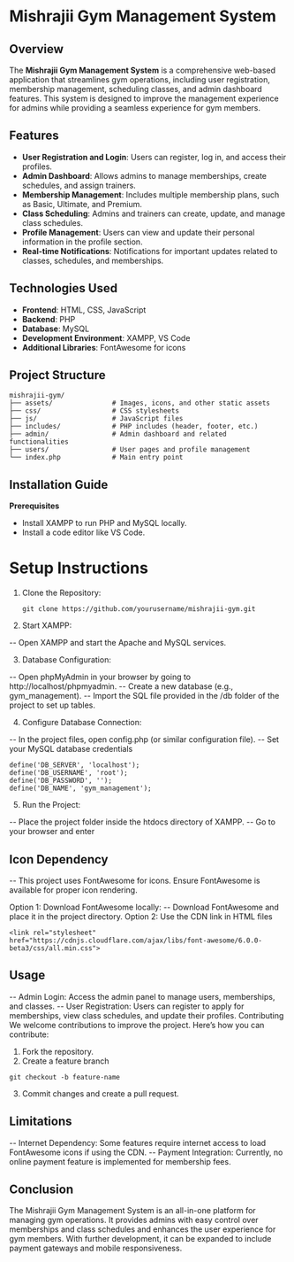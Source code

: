 # Mishrajii Gym Management System

## Overview

The **Mishrajii Gym Management System** is a comprehensive web-based application that streamlines gym operations, including user registration, membership management, scheduling classes, and admin dashboard features. This system is designed to improve the management experience for admins while providing a seamless experience for gym members.

## Features

- **User Registration and Login**: Users can register, log in, and access their profiles.
- **Admin Dashboard**: Allows admins to manage memberships, create schedules, and assign trainers.
- **Membership Management**: Includes multiple membership plans, such as Basic, Ultimate, and Premium.
- **Class Scheduling**: Admins and trainers can create, update, and manage class schedules.
- **Profile Management**: Users can view and update their personal information in the profile section.
- **Real-time Notifications**: Notifications for important updates related to classes, schedules, and memberships.
  
## Technologies Used

- **Frontend**: HTML, CSS, JavaScript
- **Backend**: PHP
- **Database**: MySQL
- **Development Environment**: XAMPP, VS Code
- **Additional Libraries**: FontAwesome for icons

## Project Structure

```plaintext
mishrajii-gym/
├── assets/               # Images, icons, and other static assets
├── css/                  # CSS stylesheets
├── js/                   # JavaScript files
├── includes/             # PHP includes (header, footer, etc.)
├── admin/                # Admin dashboard and related functionalities
├── users/                # User pages and profile management
└── index.php             # Main entry point
```
## Installation Guide
**Prerequisites**
- Install XAMPP to run PHP and MySQL locally.
- Install a code editor like VS Code.

# Setup Instructions
1. Clone the Repository:
   ```
   git clone https://github.com/yourusername/mishrajii-gym.git
   ```
2. Start XAMPP:

-- Open XAMPP and start the Apache and MySQL services.

3. Database Configuration:

-- Open phpMyAdmin in your browser by going to http://localhost/phpmyadmin.
-- Create a new database (e.g., gym_management).
-- Import the SQL file provided in the /db folder of the project to set up tables.

4. Configure Database Connection:

-- In the project files, open config.php (or similar configuration file).
-- Set your MySQL database credentials
```
define('DB_SERVER', 'localhost');
define('DB_USERNAME', 'root');
define('DB_PASSWORD', '');
define('DB_NAME', 'gym_management');

```
5. Run the Project:

-- Place the project folder inside the htdocs directory of XAMPP.
-- Go to your browser and enter

## Icon Dependency
-- This project uses FontAwesome for icons. Ensure FontAwesome is available for proper icon rendering.

Option 1: Download FontAwesome locally:
-- Download FontAwesome and place it in the project directory.
Option 2: Use the CDN link in HTML files
```
<link rel="stylesheet" href="https://cdnjs.cloudflare.com/ajax/libs/font-awesome/6.0.0-beta3/css/all.min.css">
```
## Usage
-- Admin Login: Access the admin panel to manage users, memberships, and classes.
-- User Registration: Users can register to apply for memberships, view class schedules, and update their profiles.
Contributing
We welcome contributions to improve the project. Here’s how you can contribute:

1. Fork the repository.
2. Create a feature branch
```
git checkout -b feature-name
```
3. Commit changes and create a pull request.

## Limitations
-- Internet Dependency: Some features require internet access to load FontAwesome icons if using the CDN.
-- Payment Integration: Currently, no online payment feature is implemented for membership fees.

## Conclusion
The Mishrajii Gym Management System is an all-in-one platform for managing gym operations. It provides admins with easy control over memberships and class schedules and enhances the user experience for gym members. With further development, it can be expanded to include payment gateways and mobile responsiveness.
